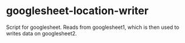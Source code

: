 # googlesheet-location-writer
Script for googlesheet. Reads from googlesheet1, which is then used to writes data on googlesheet2.
